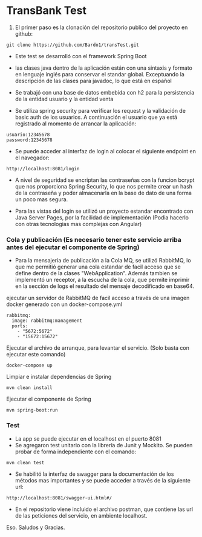 # TransBank Test 


1. El primer paso es la clonación del repositorio publico del proyecto en github:
```
git clone https://github.com/Bardo1/transTest.git
```
* Este test se desarrolló con el framework Spring Boot

* las clases java dentro de la aplicación están con una sintaxis y formato en lenguaje inglés para conservar el standar global. Exceptuando la descripción de las clases para javadoc, lo que está en español

* Se trabajó con una base de datos embebida con h2 para la persistencia de la entidad usuario y la entidad venta

* Se utiliza spring security para verificar los request y la validación de basic auth de los usuarios.
A continuación el usuario que ya está registrado al momento de arrancar la aplicación:
```
usuario:12345678
password:12345678
```
* Se puede acceder al interfaz de login al colocar el siguiente endpoint en el navegador:
```
http://localhost:8081/login
```
* A nivel de seguridad se encriptan las contraseñas con la funcion bcrypt que nos proporciona Spring Security, lo que nos permite crear un hash de la contraseña y poder almacenarla en la base de dato de una forma un poco mas segura.

* Para las vistas del login se utilizó un proyecto estandar encontrado con Java Server Pages, por la facilidad de implementación (Podia hacerlo con otras tecnologias mas complejas con Angular)

### Cola y publicación (Es necesario tener este servicio arriba antes del ejecutar el componente de Spring)

* Para la mensajeria de publicación a la Cola MQ, se utilizó RabbitMQ, lo que me permitió generar una cola estandar de facil acceso que se define dentro de la clases "WebApplication". Además tambien se implementó un receptor, a la escucha de la cola, que permite imprimir en la sección de logs el resultado del mensaje decodificado en base64.

ejecutar un servidor de RabbitMQ de facil acceso a través de una imagen docker generado con un docker-compose.yml
```
rabbitmq:
  image: rabbitmq:management
  ports:
    - "5672:5672"
    - "15672:15672"
```
Ejecutar el archivo de arranque, para levantar el servicio. (Solo basta con ejecutar este comando)
```
docker-compose up
```
Limpiar e instalar dependencias de Spring
```
mvn clean install

```
Ejecutar el componente de Spring
```
mvn spring-boot:run
```

### Test

* La app se puede ejecutar en el localhost en el puerto 8081
* Se agregaron test unitario con la librería de Junit y Mockito. Se pueden probar de forma independiente con el comando:
```
mvn clean test
```
* Se habilitó la interfaz de swagger para la documentación de los métodos mas importantes y se puede acceder a través de la siguiente url: 
```
http://localhost:8081/swagger-ui.html#/
```
* En el repositorio viene incluido el archivo postman, que contiene las url de las peticiones del servicio, en ambiente localhost.


Eso.
Saludos y Gracias.

